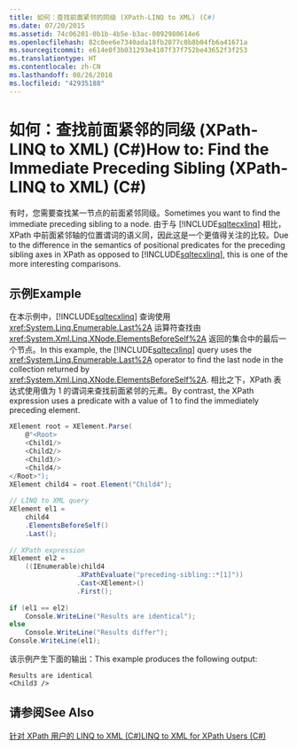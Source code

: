```yaml
---
title: 如何：查找前面紧邻的同级 (XPath-LINQ to XML) (C#)
ms.date: 07/20/2015
ms.assetid: 74c06201-0b1b-4b5e-b3ac-0092980614e6
ms.openlocfilehash: 82c0ee6e7340ada18fb2077c0b8b04fb6a41671a
ms.sourcegitcommit: e614e0f3b031293e4107f37f752be43652f3f253
ms.translationtype: HT
ms.contentlocale: zh-CN
ms.lasthandoff: 08/26/2018
ms.locfileid: "42935188"
---
```

# <a name="how-to-find-the-immediate-preceding-sibling-xpath-linq-to-xml-c"></a><span data-ttu-id="63a6d-102">如何：查找前面紧邻的同级 (XPath-LINQ to XML) (C#)</span><span class="sxs-lookup"><span data-stu-id="63a6d-102">How to: Find the Immediate Preceding Sibling (XPath-LINQ to XML) (C#)</span></span>
<span data-ttu-id="63a6d-103">有时，您需要查找某一节点的前面紧邻同级。</span><span class="sxs-lookup"><span data-stu-id="63a6d-103">Sometimes you want to find the immediate preceding sibling to a node.</span></span> <span data-ttu-id="63a6d-104">由于与 [!INCLUDE[sqltecxlinq](~/includes/sqltecxlinq-md.md)] 相比，XPath 中前面紧邻轴的位置谓词的语义同，因此这是一个更值得关注的比较。</span><span class="sxs-lookup"><span data-stu-id="63a6d-104">Due to the difference in the semantics of positional predicates for the preceding sibling axes in XPath as opposed to [!INCLUDE[sqltecxlinq](~/includes/sqltecxlinq-md.md)], this is one of the more interesting comparisons.</span></span>  
  
## <a name="example"></a><span data-ttu-id="63a6d-105">示例</span><span class="sxs-lookup"><span data-stu-id="63a6d-105">Example</span></span>  
 <span data-ttu-id="63a6d-106">在本示例中，[!INCLUDE[sqltecxlinq](~/includes/sqltecxlinq-md.md)] 查询使用 <xref:System.Linq.Enumerable.Last%2A> 运算符查找由 <xref:System.Xml.Linq.XNode.ElementsBeforeSelf%2A> 返回的集合中的最后一个节点。</span><span class="sxs-lookup"><span data-stu-id="63a6d-106">In this example, the [!INCLUDE[sqltecxlinq](~/includes/sqltecxlinq-md.md)] query uses the <xref:System.Linq.Enumerable.Last%2A> operator to find the last node in the collection returned by <xref:System.Xml.Linq.XNode.ElementsBeforeSelf%2A>.</span></span> <span data-ttu-id="63a6d-107">相比之下，XPath 表达式使用值为 1 的谓词来查找前面紧邻的元素。</span><span class="sxs-lookup"><span data-stu-id="63a6d-107">By contrast, the XPath expression uses a predicate with a value of 1 to find the immediately preceding element.</span></span>  
  
```csharp  
XElement root = XElement.Parse(  
    @"<Root>  
    <Child1/>  
    <Child2/>  
    <Child3/>  
    <Child4/>  
</Root>");  
XElement child4 = root.Element("Child4");  
  
// LINQ to XML query  
XElement el1 =  
    child4  
    .ElementsBeforeSelf()  
    .Last();  
  
// XPath expression  
XElement el2 =  
    ((IEnumerable)child4  
                 .XPathEvaluate("preceding-sibling::*[1]"))  
                 .Cast<XElement>()  
                 .First();  
  
if (el1 == el2)  
    Console.WriteLine("Results are identical");  
else  
    Console.WriteLine("Results differ");  
Console.WriteLine(el1);  
```  
  
 <span data-ttu-id="63a6d-108">该示例产生下面的输出：</span><span class="sxs-lookup"><span data-stu-id="63a6d-108">This example produces the following output:</span></span>  
  
```  
Results are identical  
<Child3 />  
```  
  
## <a name="see-also"></a><span data-ttu-id="63a6d-109">请参阅</span><span class="sxs-lookup"><span data-stu-id="63a6d-109">See Also</span></span>  
 [<span data-ttu-id="63a6d-110">针对 XPath 用户的 LINQ to XML (C#)</span><span class="sxs-lookup"><span data-stu-id="63a6d-110">LINQ to XML for XPath Users (C#)</span></span>](../../../../csharp/programming-guide/concepts/linq/linq-to-xml-for-xpath-users.md)
